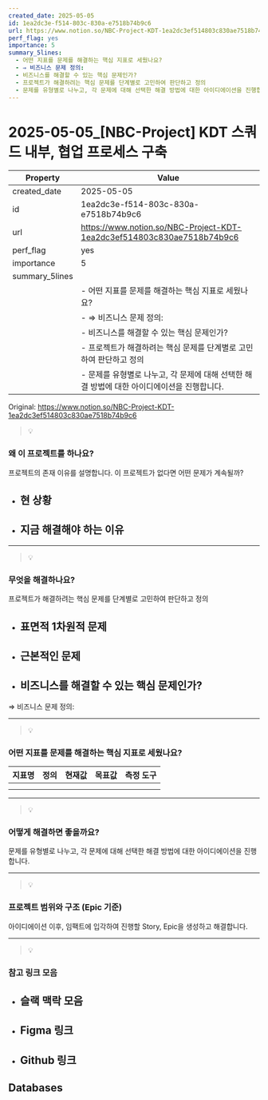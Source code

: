 ```yaml
---
created_date: 2025-05-05
id: 1ea2dc3e-f514-803c-830a-e7518b74b9c6
url: https://www.notion.so/NBC-Project-KDT-1ea2dc3ef514803c830ae7518b74b9c6
perf_flag: yes
importance: 5
summary_5lines:
  - 어떤 지표를 문제를 해결하는 핵심 지표로 세웠나요?
  - ⇒ 비즈니스 문제 정의:
  - 비즈니스를 해결할 수 있는 핵심 문제인가?
  - 프로젝트가 해결하려는 핵심 문제를 단계별로 고민하여 판단하고 정의
  - 문제를 유형별로 나누고, 각 문제에 대해 선택한 해결 방법에 대한 아이디에이션을 진행합니다.
---
```


# 2025-05-05_[NBC-Project]  KDT 스쿼드 내부, 협업 프로세스 구축

| Property | Value |
| --- | --- |
| created_date | 2025-05-05 |
| id | 1ea2dc3e-f514-803c-830a-e7518b74b9c6 |
| url | https://www.notion.so/NBC-Project-KDT-1ea2dc3ef514803c830ae7518b74b9c6 |
| perf_flag | yes |
| importance | 5 |
| summary_5lines | |
|  | - 어떤 지표를 문제를 해결하는 핵심 지표로 세웠나요? |
|  | - ⇒ 비즈니스 문제 정의: |
|  | - 비즈니스를 해결할 수 있는 핵심 문제인가? |
|  | - 프로젝트가 해결하려는 핵심 문제를 단계별로 고민하여 판단하고 정의 |
|  | - 문제를 유형별로 나누고, 각 문제에 대해 선택한 해결 방법에 대한 아이디에이션을 진행합니다. |

Original: https://www.notion.so/NBC-Project-KDT-1ea2dc3ef514803c830ae7518b74b9c6

> 💡 

### 왜 이 프로젝트를 하나요?
  프로젝트의 존재 이유를 설명합니다. 이 프로젝트가 없다면 어떤 문제가 계속될까?
- 현 상황
  - 
- 지금 해결해야 하는 이유
  - 

---
> 💡 

### 무엇을 해결하나요?
  프로젝트가 해결하려는 핵심 문제를 단계별로 고민하여 판단하고 정의
- 표면적 1차원적 문제
  - 
- 근본적인 문제
  - 
- 비즈니스를 해결할 수 있는 핵심 문제인가?
  -  
⇒ 비즈니스 문제 정의:

---
> 💡 

### 어떤 지표를 문제를 해결하는 핵심 지표로 세웠나요?
| 지표명 | 정의 | 현재값 | 목표값 | 측정 도구 |
| --- | --- | --- | --- | --- |
|  |  |  |  |  |
|  |  |  |  |  |

---
> 💡 

### 어떻게 해결하면 좋을까요?
  문제를 유형별로 나누고, 각 문제에 대해 선택한 해결 방법에 대한 아이디에이션을 진행합니다.

---
> 💡 

### 프로젝트 범위와 구조 (Epic 기준)
  아이디에이션 이후, 임팩트에 입각하여 진행할 Story, Epic을 생성하고 해결합니다.

---
> 💡 

### 참고 링크 모음
- 슬랙 맥락 모음
  - 
- Figma 링크
  - 
- Github 링크
  -

## Databases
